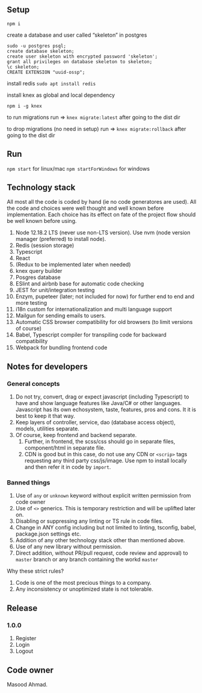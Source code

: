 ## Setup
`npm i`

create a database and user called “skeleton” in postgres
```
sudo -u postgres psql;
create database skeleton;
create user skeleton with encrypted password 'skeleton';
grant all privileges on database skeleton to skeleton;
\c skeleton;
CREATE EXTENSION "uuid-ossp";
```
install redis `sudo apt install redis`

install knex as global and local dependency 

`npm i -g knex`

to run migrations run => `knex migrate:latest` after going to the dist dir

to drop migrations (no need in setup) run => `knex migrate:rollback` after going to the dist dir

## Run
`npm start` for linux/mac
`npm startForWindows` for windows

## Technology stack
All most all the code is coded by hand (ie no code generatores are used). All the code and choices were well thought and well known before implementation.
Each choice has its effect on fate of the project flow should be well known before using.

1. Node 12.18.2 LTS (never use non-LTS version). Use nvm (node version manager (preferred) to install node).
1. Redis (session storage)
1. Typescript
1. React
1. (Redux to be implemented later when needed)
1. knex query builder
1. Posgres database
1. ESlint and airbnb base for automatic code checking
1. JEST for unit/integration testing
1. Enzym, pupeteer (later; not included for now) for further end to end and more testing
1. i18n custom for internationalization and multi language support
1. Mailgun for sending emails to users.
1. Automatic CSS browser compatibility for old browsers (to limit versions of course)
1. Babel, Typescript compiler for transpiling code for backward compatibility
1. Webpack for bundling frontend code

## Notes for developers
### General concepts
1. Do not try, convert, drag or expect javascript (including Typescript) to have and show language features like Java/C# or other languages. Javascript has its own echosystem, taste, features, pros and cons. It it is best to keep it that way.
1. Keep layers of controller, service, dao (database access object), models, utilities separate.
1. Of course, keep frontend and backend separate.
    1. Further, in frontend, the scss/css should go in separate files, component/html in separate file.
    1. CDN is good but in this case, do not use any CDN or `<scrip>` tags requesting any third party css/js/image. Use npm to install locally and then refer it in code by `import`.
    
### Banned things
1. Use of `any` or `unknown` keyword without explicit written permission from code owner
1. Use of `<>` generics. This is temporary restriction and will be uplifted later on.
1. Disabling or suppressing any linting or TS rule in code files.
1. Change in ANY config including but not limited to linting, tsconfig, babel, package.json settings etc.
1. Addition of any other technology stack other than mentioned above.
1. Use of any new library without permission.
1. Direct addition, without PR/pull request, code review and approval) to `master` branch or any branch containing the workd `master`

Why these strict rules?
1. Code is one of the most precious things to a company. 
1. Any inconsistency or unoptimized state is not tolerable.

## Release
### 1.0.0
1. Register
1. Login
1. Logout

## Code owner
Masood Ahmad.
